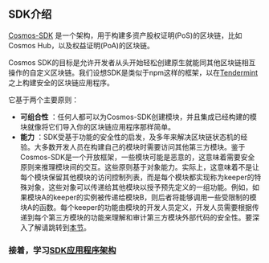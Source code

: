 ## SDK介绍

[Cosmos-SDK](https://github.com/gracenoah/cosmos-sdk) 是一个架构，用于构建多资产股权证明(PoS)的区块链，比如Cosmos Hub，以及权益证明(PoA)的区块链。

Cosmos SDK的目标是允许开发者从头开始轻松创建原生就能同其他区块链相互操作的自定义区块链。我们设想SDK是类似于npm这样的框架，以在[Tendermint](https://github.com/gracenoah/tendermint)之上构建安全的区块链应用程序。

它基于两个主要原则：
+ **可组合性** ：任何人都可以为Cosmos-SDK创建模块，并且集成已经构建的模块就像将它们导入你的区块链应用程序那样简单。
+ **能力** ：SDK受基于功能的安全性的启发，及多年来解决区块链状态机的经验。大多数开发人员在构建自己的模块时需要访问其他第三方模块。鉴于Cosmos-SDK是一个开放框架，一些模块可能是恶意的，这意味着需要安全原则来推理模块间的交互。这些原则基于对象能力。实际上，这意味着不是让每个模块保留其他模块的访问控制列表，而是每个模块都实现称为keeper的特殊对象，这些对象可以传递给其他模块以授予预先定义的一组功能。例如，如果模块A的keeper的实例被传递给模块B，则后者将能够调用一些受限制的模块A的函数。每个keeper的功能由模块的开发人员定义，开发人员需要根据传递到每个第三方模块的功能来理解和审计第三方模块外部代码的安全性。要深入了解请跳转到[本节](./ocap.md)。

### 接着，学习[SDK应用程序架构](./sdk-app-architecture.md)